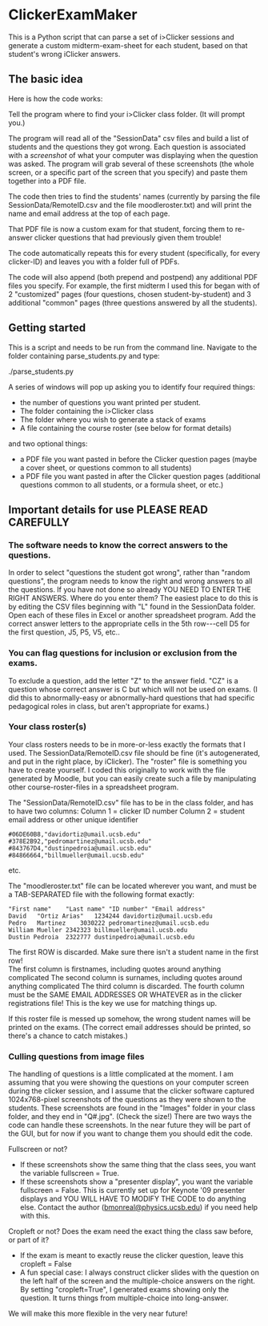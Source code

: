 # ClickerExamMaker


This is a Python script that can parse a set of i>Clicker sessions and generate a custom midterm-exam-sheet for each student, based on that student's wrong iClicker answers. 

## The basic idea ###############
Here is how the code works:

Tell the program where to find your i>Clicker class folder.  (It will prompt you.)

The program will read all of the "SessionData" csv files and build a list of students and the questions they got wrong.  Each question is associated with a *screenshot* of what your computer was displaying when the question was asked.  The program will grab several of these screenshots (the whole screen, or a specific part of the screen that you specify) and paste them together into a PDF file.   

The code then tries to find the students' names (currently by parsing the file SessionData/RemoteID.csv and the file moodleroster.txt) and will print the name and email address at the top of each page.  

That PDF file is now a custom exam for that student, forcing them to re-answer clicker questions that had previously given them trouble!

The code automatically repeats this for every student (specifically, for every clicker-ID) and leaves you with a folder full of PDFs.

The code will also append (both prepend and postpend) any additional PDF files you specify.   For example, the first midterm I used this for began with of 2 "customized" pages (four questions, chosen student-by-student) and 3 additional "common" pages (three questions answered by all the students).   

## Getting started ##########################

This is a script and needs to be run from the command line.   Navigate to the folder containing parse_students.py and type:

./parse_students.py

A series of windows will pop up asking you to identify four required things:
* the number of questions you want printed per student.  
* The folder containing the i>Clicker class 
* The folder where you wish to generate a stack of exams
* A file containing the course roster (see below for format details)

and two optional things:
* a PDF file you want pasted in before the Clicker question pages (maybe a cover sheet, or questions common to all students)
* a PDF file you want pasted in after the Clicker question pages (additional questions common to all students, or a formula sheet, or etc.) 

## Important details for use PLEASE READ CAREFULLY


### The software needs to know the correct answers to the questions.     

In order to select "questions the student got wrong", rather than "random questions", the program needs to know the right and wrong answers to all the questions.  If you have not done so already YOU NEED TO ENTER THE RIGHT ANSWERS.   Where do you enter them?  The easiest place to do this is by editing the CSV files beginning with "L" found in the SessionData folder.  Open each of these files in Excel or another spreadsheet program.   Add the correct answer letters to the appropriate cells in the 5th row---cell D5 for the first question, J5, P5, V5, etc..   

### You can flag questions for inclusion or exclusion from the exams. 

 To exclude a question, add the letter "Z" to the answer field.  "CZ" is a question whose correct answer is C but which will not be used on exams.  (I did this to abnormally-easy or abnormally-hard questions that had specific pedagogical roles in class, but aren't appropriate for exams.)   

### Your class roster(s) 
Your class rosters needs to be in more-or-less exactly the formats that I used.  The SessionData/RemoteID.csv file should be fine (it's autogenerated, and put in the right place, by iClicker).  The "roster" file is something you have to create yourself.   I coded this originally to work with the file generated by Moodle, but you can easily create such a file by manipulating other course-roster-files in a spreadsheet program.

The "SessionData/RemoteID.csv" file has to be in the class folder, and has to have two columns:
Column 1 = clicker ID number
Column 2 = student email address or other unique identifier

```
#06DE60B8,"davidortiz@umail.ucsb.edu"
#378E2B92,"pedromartinez@umail.ucsb.edu"
#843767D4,"dustinpedroia@umail.ucsb.edu"
#84866664,"billmueller@umail.ucsb.edu"
```
etc.

The "moodleroster.txt" file can be located wherever you want, and must be a TAB-SEPARATED file with the following format exactly:

```
"First name"	"Last name"	"ID number"	"Email address"
David	"Ortiz Arias"	1234244	davidortiz@umail.ucsb.edu
Pedro	Martinez	3030222	pedromartinez@umail.ucsb.edu
William	Mueller	2342323	billmueller@umail.ucsb.edu
Dustin Pedroia	2322777	dustinpedroia@umail.ucsb.edu
```

The first ROW is discarded.  Make sure there isn't a student name in the first row!   
The first column is firstnames, including quotes around anything complicated 
The second column is surnames, including quotes around anything complicated
The third column is discarded.
The fourth column must be the SAME EMAIL ADDRESSES OR WHATEVER as in the clicker registrations file!   This is the key we use for matching things up.   

If this roster file is messed up somehow, the wrong student names will be printed on the exams.   (The correct email addresses should be printed, so there's a chance to catch mistakes.)

### Culling questions from image files

The handling of questions is a little complicated at the moment.   I am assuming that you were showing the questions on your computer screen during the clicker session, and I assume that the clicker software captured 1024x768-pixel screenshots of the questions as they were shown to the students.   These screenshots are found in the "Images" folder in your class folder, and they end in "Q#.jpg".  (Check the size!)   There are two ways the code can handle these screenshots.   In the near future they will be part of the GUI, but for now if you want to change them you should edit the code.

Fullscreen or not?  
* If these screenshots show the same thing that the class sees, you want the variable fullscreen = True.
* If these screenshots show a "presenter display", you want the variable fullscreen = False.  This is currently set up for Keynote '09 presenter displays and YOU WILL HAVE TO MODIFY THE CODE to do anything else.   Contact the author (bmonreal@physics.ucsb.edu) if you need help with this.

Cropleft or not?   Does the exam need the exact thing the class saw before, or part of it?  
* If the exam is meant to exactly reuse the clicker question, leave this cropleft = False
* A fun special case: I always construct clicker slides with the question on the left half of the screen and the multiple-choice answers on the right.   By setting "cropleft=True", I generated exams showing only the question.  It turns things from multiple-choice into long-answer. 

We will make this more flexible in the very near future!  
